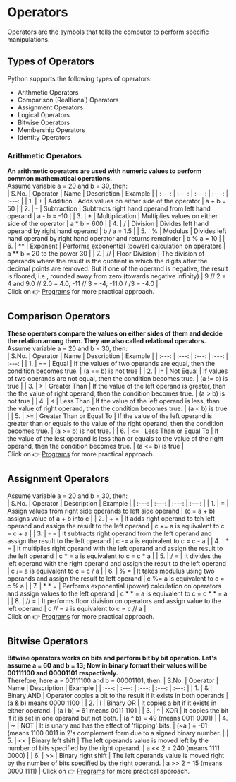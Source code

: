 # Operators
Operators are the symbols that tells the computer to perform specific manipulations.

## Types of Operators
Python supports the following types of operators:
* Arithmetic Operators
* Comparison (Realtional) Operators
* Assignment Operators
* Logical Operators
* Bitwise Operators
* Membership Operators
* Identity Operators

### Arithmetic Operators
**An arithmetic operators are used with numeric values to perform common mathematical operations.** <br>
Assume variable a = 20 and b = 30, then: <br>
| S.No. | Operator | Name  | Description | Example |
| :---: | :---: | :---: | :---: | :---: |
| 1.  | + | Addition  | Adds values on either side of the operator  | a + b = 50 |
| 2.  | - | Subtraction | Subtracts right hand operand from left hand operand | a - b = -10 |
| 3.  | * | Multiplication  | Multiplies values on either side of the operator  | a * b = 600 |
| 4.  | / | Division  | Divides left hand operand by right hand operand | b / a = 1.5 |
| 5.  | % | Modulus | Divides left hand operand by right hand operator and returns remainder  | b % a = 10  |
| 6.  | **  | Exponent  | Performs exponential (power) calculation on operators | a ** b = 20 to the power 30 |
| 7.  | //  | Floor Division  | The division of operands where the result is the quotient in which the digits after the decimal points are removed. But if one of the operand is negative, the result is floored, i.e., rounded away from zero (towards negative infinity) |  9 // 2 = 4 and 9.0 // 2.0 = 4.0, -11 // 3 = -4, -11.0 / /3 = -4.0 |
<br>
Click on 👉 <a href="https://github.com/bishtanuj/python/tree/main/Operators#arithmetic-operators">Programs</a> for more practical approach.

## Comparison Operators
**These operators compare the values on either sides of them and decide the relation among them. They are also called relational operators.** <br>
Assume variable a = 20 and b = 30, then: <br>
| S.No. | Operator | Name  | Description | Example |
| :---: | :---: | :---: | :---: | :---: |
| 1.  | ==  | Equal | If the values of two operands are equal, then the condition becomes true. | (a == b) is not true  |
| 2.  | !=  | Not Equal | If values of two operands are not equal, then the condition becomes true. | (a != b) is true  |
| 3.  | > | Greater Than  | If the value of the left operand is greater, than the the value of right operand, then the condition becomes true. |  (a > b) is not true |
| 4.  | < | Less Than | If the value of the left operand is less, than the value of right operand, then the condition becomes true. | (a < b) is true |
| 5.  | >=  | Greater Than or Equal To  | If the value of the left operand is greater than or equals to the value of the right operand, then the condition becomes true.  | (a >= b) is not true. |
| 6.  | <=  | Less Than or Equal To | If the value of the lest operand is less than or equals to the value of the right operand, then the condition becomes true. | (a <= b) is true  |
<br>
Click on 👉 <a href="https://github.com/bishtanuj/python/tree/main/Operators#comparison-operators">Programs</a> for more practical approach.

## Assignment Operators
Assume variable a = 20 and b = 30, then: <br>
| S.No. | Operator  | Description | Example |
| :---: | :---: | :---: | :---: |
| 1.  | = | Assign values from right side operands to left side operand | (c = a + b) assigns value of a + b into c |
| 2.  | + =  | It adds right operand to teh left operand and assign the result to the left operand | c += a is equivalent to c = c + a |
| 3.  | - =  | It subtracts right operand from the left operand and assign the result to the left operand  | c -= a is equivalent to c = c - a |
| 4.  | * =  | It multiplies right operand with the left operand and assign the result to the left operand | c * = a is equivalent to c = c * a |
| 5.  | / =  | It divides the left operand with the right operand and assign the result to the left operand  | c /= a is equivalent to c = c / a |
| 6.  | % =  | It takes modulus using two operands and assign the result to left operand | c %= a is equivalent to c = c % a |
| 7.  | * * = | Performs exponential (power) calculation on operators and assign values to the left operand | c * * = a is equivalent to c = c * * = a  |
| 8.  | // = |  It performs floor division on operators and assign value to the left operand  | c // = a is equivalent to c = c // a  |
<br>
Click on 👉 <a href="https://github.com/bishtanuj/python/tree/main/Operators#assignment-operators">Programs</a> for more practical approach.

## Bitwise Operators
**Bitwise operators works on bits and perform bit by bit operation. Let's assume a = 60 and b = 13; Now in binary format their values will be 00111100 and 00001101 respectively.**  <br>
Therefore, here a = 00111100 and b = 00001101, then:
| S.No. | Operator | Name  | Description | Example |
| :---: | :---: | :---: | :---: | :---: |
| 1.  | & | Binary AND  | Operator copies a bit to the result if it exists in both operands | (a & b) means 0000 1100 |
| 2.  | l | Binary OR | It copies a bit if it exists in either operand. | (a l b) = 61 means 0011 1101 |
| 3.  | ^ | XOR | It copies the bit if it is set in one operand but not both. |  (a ^ b) = 49 (means 0011 0001) |
| 4.  | ~ | NOT | It is unary and has the effect of 'flipping' bits. |  (~a ) = -61 (means 1100 0011 in 2's complement form due to a signed binary number. |
| 5.  | << | Binary left shift | The left operands value is moved left by the number of bits specified by the right operand. |  a << 2 = 240 (means 1111 0000) |
| 6.  | >> | Binary right shift | The left operands value is moved right by the number of bits specified by the right operand. |  a >> 2 = 15 (means 0000 1111) | 
Click on 👉 <a href="https://github.com/bishtanuj/python/tree/main/Operators#bitwise-operators">Programs</a> for more practical approach.
